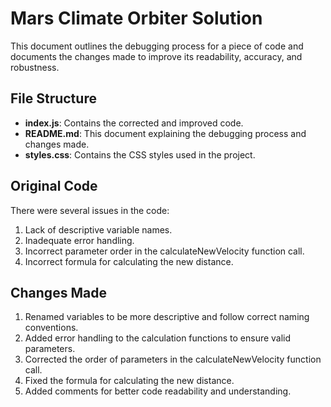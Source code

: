 # Mars Climate Orbiter Solution

This document outlines the debugging process for a piece of code and documents the changes made to improve its readability, accuracy, and robustness.

## File Structure
- **index.js**: Contains the corrected and improved code.
- **README.md**: This document explaining the debugging process and changes made.
- **styles.css**: Contains the CSS styles used in the project.

## Original Code
There were several issues in the code:
1. Lack of descriptive variable names.
2. Inadequate error handling.
3. Incorrect parameter order in the calculateNewVelocity function call.
4. Incorrect formula for calculating the new distance.

## Changes Made
1. Renamed variables to be more descriptive and follow correct naming conventions.
2. Added error handling to the calculation functions to ensure valid parameters.
3. Corrected the order of parameters in the calculateNewVelocity function call.
4. Fixed the formula for calculating the new distance.
5. Added comments for better code readability and understanding.